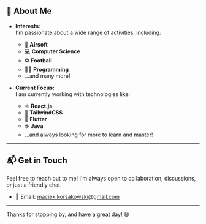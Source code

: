 ## 🌟 About Me

- **Interests:**  
  I'm passionate about a wide range of activities, including:
  - 🎯 **Airsoft**
  - 💻 **Computer Science**
  - ⚽ **Football**
  - 👨‍💻 **Programming**
  - ...and many more!

- **Current Focus:**  
  I am currently working with technologies like:
  - ⚛️ **React.js**
  - 🎨 **TailwindCSS**
  - 📱 **Flutter**
  - ☕ **Java**
  - ...and always looking for more to learn and master!

---

## 📬 Get in Touch

Feel free to reach out to me! I'm always open to collaboration, discussions, or just a friendly chat.

- 📧 Email: [maciek.korsakowski@gmail.com](mailto:maciek.korsakowski@gmail.com)

---

Thanks for stopping by, and have a great day! 😄

